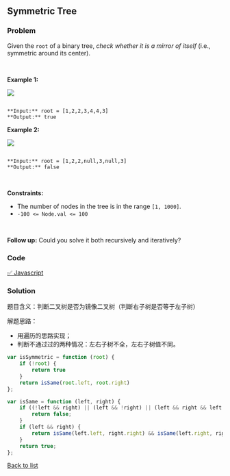Symmetric Tree
---
### Problem
Given the `root` of a binary tree, *check whether it is a mirror of itself* (i.e., symmetric around its center).


 


**Example 1:**


![](https://assets.leetcode.com/uploads/2021/02/19/symtree1.jpg)

```

**Input:** root = [1,2,2,3,4,4,3]
**Output:** true

```

**Example 2:**


![](https://assets.leetcode.com/uploads/2021/02/19/symtree2.jpg)

```

**Input:** root = [1,2,2,null,3,null,3]
**Output:** false

```

 


**Constraints:**


* The number of nodes in the tree is in the range `[1, 1000]`.
* `-100 <= Node.val <= 100`


 


**Follow up:** Could you solve it both recursively and iteratively?
### Code
[✅ Javascript](./solution.js)
### Solution
题目含义：判断二叉树是否为镜像二叉树（判断右子树是否等于左子树）

解题思路：
- 用遍历的思路实现；
- 判断不通过过的两种情况：左右子树不全，左右子树值不同。

``` javascript
var isSymmetric = function (root) {
    if (!root) {
        return true
    }
    return isSame(root.left, root.right)
};

var isSame = function (left, right) {
    if ((!left && right) || (left && !right) || (left && right && left.val !== right.val)) {
        return false;
    }
    if (left && right) {
        return isSame(left.left, right.right) && isSame(left.right, right.left);
    }
    return true;
};
```


[Back to list](../README.md)